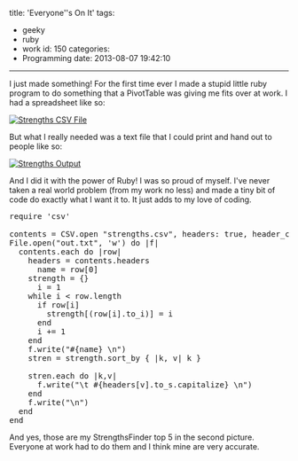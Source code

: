 title: 'Everyone''s On It'
tags:
  - geeky
  - ruby
  - work
id: 150
categories:
  - Programming
date: 2013-08-07 19:42:10
---

I just made something! For the first time ever I made a stupid little ruby program to do something that a PivotTable was giving me fits over at work. I had a spreadsheet like so:

[![Strengths CSV File](http://leaena.com/wp-content/uploads/2013/08/Screen-Shot-2013-08-07-at-7.37.57-PM-300x71.png)](http://leaena.com/wp-content/uploads/2013/08/Screen-Shot-2013-08-07-at-7.37.57-PM.png)

But what I really needed was a text file that I could print and hand out to people like so:

[![Strengths Output](http://leaena.com/wp-content/uploads/2013/08/Screen-Shot-2013-08-07-at-7.38.22-PM.png)](http://leaena.com/wp-content/uploads/2013/08/Screen-Shot-2013-08-07-at-7.38.22-PM.png)

And I did it with the power of Ruby! I was so proud of myself. I've never taken a real world problem (from my work no less) and made a tiny bit of code do exactly what I want it to. It just adds to my love of coding.
<pre class="brush: ruby;">
require 'csv'

contents = CSV.open "strengths.csv", headers: true, header_converters: :symbol
File.open("out.txt", 'w') do |f|
  contents.each do |row|
    headers = contents.headers
	  name = row[0]
    strength = {}
	  i = 1
    while i &lt; row.length
      if row[i]
        strength[(row[i].to_i)] = i
      end
      i += 1
    end
    f.write("#{name} \n")
    stren = strength.sort_by { |k, v| k }

    stren.each do |k,v|
      f.write("\t #{headers[v].to_s.capitalize} \n")
    end
    f.write("\n")
  end
end
</pre>
And yes, those are my StrengthsFinder top 5 in the second picture. Everyone at work had to do them and I think mine are very accurate.